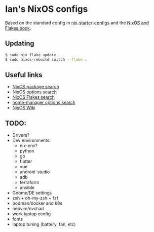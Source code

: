 # Ian's NixOS configs

Based on the standard config in [nix-starter-configs](https://github.com/Misterio77/nix-starter-configs) and the [NixOS and Flakes book](https://nixos-and-flakes.thiscute.world/).

## Updating

```bash
$ sudo nix flake update
$ sudo nixos-rebuild switch --flake .
```

## Useful links

- [NixOS package search](https://search.nixos.org/packages)
- [NixOS options search](https://search.nixos.org/options)
- [NixOS Flakes search](https://search.nixos.org/flakes)
- [home-manager options search](https://mipmip.github.io/home-manager-option-search/)
- [NixOS Wiki](https://nixos.wiki/)

## TODO:

- Drivers?
- Dev environments:
  - nix-env?
  - python
  - go
  - flutter
  - vue
  - android-studio
  - adb
  - terraform
  - ansible
- Gnome/DE settings
- zsh + oh-my-zsh + fzf
- podman/docker and k8s
- neovim/nvchad
- work laptop config
- fonts
- laptop tuning (battery, fan, etc)
